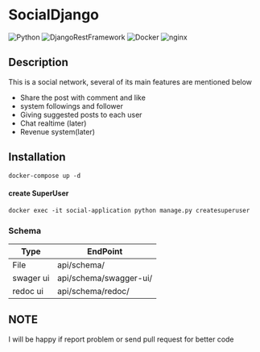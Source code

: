 # SocialDjango
![Python](https://img.shields.io/badge/Python-FFD43B?style=for-the-badge&logo=python&logoColor=blue)
![DjangoRestFramework](https://img.shields.io/badge/django%20rest-ff1709?style=for-the-badge&logo=django&logoColor=white)
![Docker](https://img.shields.io/badge/Docker-2CA5E0?style=for-the-badge&logo=docker&logoColor=white)
![nginx](https://img.shields.io/badge/Nginx-009639?style=for-the-badge&logo=nginx&logoColor=white)
## Description
This is a social network, several of its main features are mentioned below

- Share the post with comment and like
- system followings and follower
- Giving suggested posts to each user
- Chat realtime (later)
- Revenue system(later)

## Installation
```commandline
docker-compose up -d
```

#### create SuperUser
```commandline
docker exec -it social-application python manage.py createsuperuser
```

### Schema

| Type      | EndPoint     |
|-----------|--------------|
| File      | api/schema/ |
| swager ui | api/schema/swagger-ui/ |
| redoc ui  | api/schema/redoc/ |

## NOTE
I will be happy if report problem or send pull request for better code

